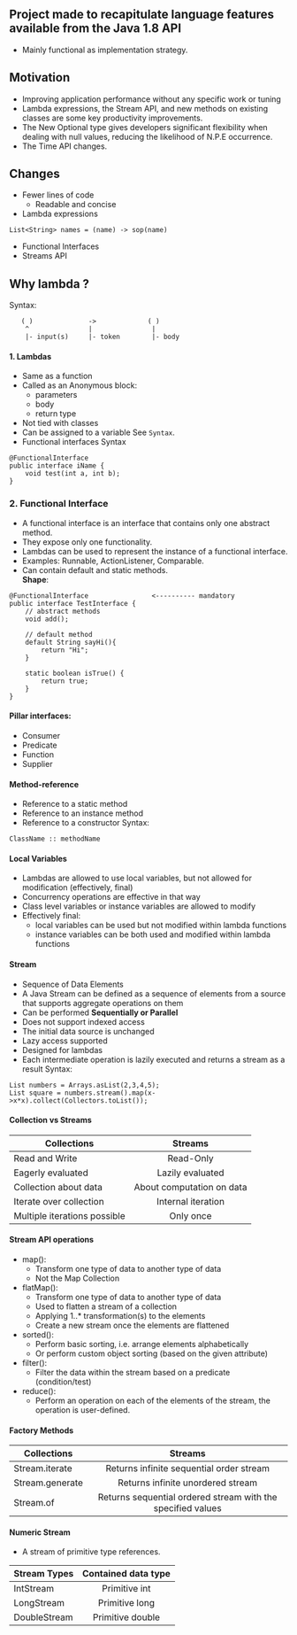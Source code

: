 ## Project made to recapitulate language features available from the Java 1.8 API
- Mainly functional as implementation strategy.
## Motivation
- Improving application performance without any specific work or tuning
- Lambda expressions, the Stream API, and new methods on existing classes are some key productivity improvements.
- The New Optional type gives developers significant flexibility when dealing with null values, reducing the likelihood of N.P.E occurrence.
- The Time API changes.
## Changes
- Fewer lines of code
    - Readable and concise
- Lambda expressions
```
List<String> names = (name) -> sop(name)
```
- Functional Interfaces
- Streams API
## Why lambda ?
Syntax:
```
   ( )              ->             ( )
    ^               |               |
    |- input(s)     |- token        |- body
```

#### 1. Lambdas
- Same as a function
- Called as an Anonymous block:
  - parameters
  - body
  - return type
- Not tied with classes
- Can be assigned to a variable
See `Syntax`.
- Functional interfaces
Syntax
```
@FunctionalInterface
public interface iName {
    void test(int a, int b);
}
```

### 2. Functional Interface
- A functional interface is an interface that contains only one abstract method.
- They expose only one functionality.
- Lambdas can be used to represent the instance of a functional interface.
- Examples: Runnable, ActionListener, Comparable.
- Can contain default and static methods.
<br><strong>Shape</strong>:
```
@FunctionalInterface                <---------- mandatory
public interface TestInterface {
    // abstract methods
    void add();
    
    // default method
    default String sayHi(){
        return "Hi";
    }
    
    static boolean isTrue() {
        return true;
    }
}
```
#### Pillar interfaces:
- Consumer
- Predicate
- Function
- Supplier

#### Method-reference
- Reference to a static method
- Reference to an instance method
- Reference to a constructor
Syntax:
```
ClassName :: methodName
```

#### Local Variables
- Lambdas are allowed to use local variables, but not allowed for modification (effectively, final)
- Concurrency operations are effective in that way
- Class level variables or instance variables are allowed to modify
- Effectively final:
    - local variables can be used but not modified within lambda functions
    - instance variables can be both used and modified within lambda functions

#### Stream
- Sequence of Data Elements
- A Java Stream can be defined as a sequence of elements from a source that supports aggregate operations on them
- Can be performed <strong>Sequentially or Parallel</strong>
- Does not support indexed access
- The initial data source is unchanged
- Lazy access supported
- Designed for lambdas
- Each intermediate operation is lazily executed and returns a stream as a result
Syntax:
```
List numbers = Arrays.asList(2,3,4,5);
List square = numbers.stream().map(x->x*x).collect(Collectors.toList());
```

#### Collection vs Streams
| Collections                  |    Streams                 |
|------------------------------|:--------------------------:|
| Read and Write               |  Read-Only                 |
| Eagerly evaluated            |  Lazily evaluated          |
| Collection about data        |  About computation on data |
| Iterate over collection      |  Internal iteration        |
| Multiple iterations possible |  Only once                 |

#### Stream API operations
- map():
    * Transform one type of data to another type of data
    * Not the Map Collection
- flatMap():
    * Transform one type of data to another type of data
    * Used to flatten a stream of a collection
    * Applying 1..* transformation(s) to the elements
    * Create a new stream once the elements are flattened
- sorted():
    * Perform basic sorting, i.e. arrange elements alphabetically
    * Or perform custom object sorting (based on the given attribute)
- filter():
    * Filter the data within the stream based on a predicate (condition/test)
- reduce():
    * Perform an operation on each of the elements of the stream, the operation is user-defined.

#### Factory Methods
| Collections                  |    Streams                                                   |
|------------------------------|:------------------------------------------------------------:|
| Stream.iterate               |  Returns infinite sequential order stream                    |
| Stream.generate              |  Returns infinite unordered stream                           |
| Stream.of                    |  Returns sequential ordered stream with the specified values |

#### Numeric Stream
- A stream of primitive type references.

| Stream Types                 |    Contained data type |
|------------------------------|:----------------------:|
| IntStream                    |  Primitive int         |
| LongStream                   |  Primitive long        |
| DoubleStream                 |  Primitive double      |
